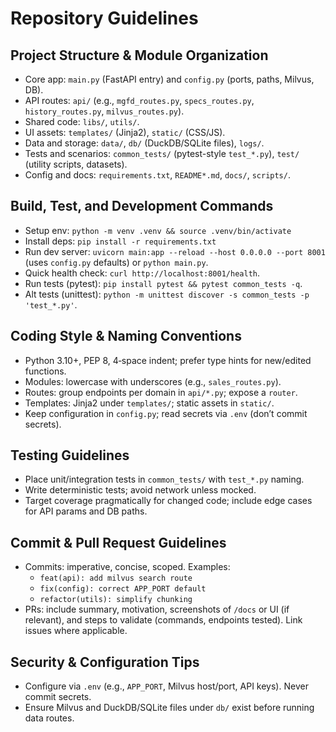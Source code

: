 # Repository Guidelines

## Project Structure & Module Organization
- Core app: `main.py` (FastAPI entry) and `config.py` (ports, paths, Milvus, DB).
- API routes: `api/` (e.g., `mgfd_routes.py`, `specs_routes.py`, `history_routes.py`, `milvus_routes.py`).
- Shared code: `libs/`, `utils/`.
- UI assets: `templates/` (Jinja2), `static/` (CSS/JS).
- Data and storage: `data/`, `db/` (DuckDB/SQLite files), `logs/`.
- Tests and scenarios: `common_tests/` (pytest-style `test_*.py`), `test/` (utility scripts, datasets).
- Config and docs: `requirements.txt`, `README*.md`, `docs/`, `scripts/`.

## Build, Test, and Development Commands
- Setup env: `python -m venv .venv && source .venv/bin/activate`
- Install deps: `pip install -r requirements.txt`
- Run dev server: `uvicorn main:app --reload --host 0.0.0.0 --port 8001` (uses `config.py` defaults) or `python main.py`.
- Quick health check: `curl http://localhost:8001/health`.
- Run tests (pytest): `pip install pytest && pytest common_tests -q`.
- Alt tests (unittest): `python -m unittest discover -s common_tests -p 'test_*.py'`.

## Coding Style & Naming Conventions
- Python 3.10+, PEP 8, 4‑space indent; prefer type hints for new/edited functions.
- Modules: lowercase with underscores (e.g., `sales_routes.py`).
- Routes: group endpoints per domain in `api/*.py`; expose a `router`.
- Templates: Jinja2 under `templates/`; static assets in `static/`.
- Keep configuration in `config.py`; read secrets via `.env` (don’t commit secrets).

## Testing Guidelines
- Place unit/integration tests in `common_tests/` with `test_*.py` naming.
- Write deterministic tests; avoid network unless mocked.
- Target coverage pragmatically for changed code; include edge cases for API params and DB paths.

## Commit & Pull Request Guidelines
- Commits: imperative, concise, scoped. Examples:
  - `feat(api): add milvus search route`
  - `fix(config): correct APP_PORT default`
  - `refactor(utils): simplify chunking`
- PRs: include summary, motivation, screenshots of `/docs` or UI (if relevant), and steps to validate (commands, endpoints tested). Link issues where applicable.

## Security & Configuration Tips
- Configure via `.env` (e.g., `APP_PORT`, Milvus host/port, API keys). Never commit secrets.
- Ensure Milvus and DuckDB/SQLite files under `db/` exist before running data routes.
